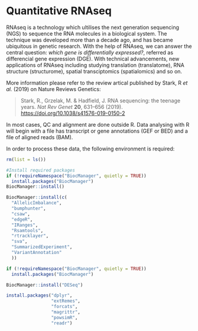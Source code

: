 # Quantitative RNAseq

RNAseq is a technology which ultilises the next generation sequencing (NGS) to sequence the RNA molecules in a biological system. The technique was developed more than a decade ago, and has became ubiquitous in genetic research. With the help of RNAseq, we can answer the central question: *which gene is differentially expressed?*, referred as differencial gene expression (DGE). With technical advancements, new applications of RNAseq including studying translation (translatome), RNA structure (structurome), spatial transciptomics (spatialomics) and so on.

More information please refer to the review artical published by Stark, R *et al.* (2019) on Nature Reviews Genetics: 
> Stark, R., Grzelak, M. & Hadfield, J. RNA sequencing: the teenage years. *Nat Rev Genet* **20**, 631–656 (2019). https://doi.org/10.1038/s41576-019-0150-2

In most cases, QC and alignment are done outside R. Data analysing with R will begin with a file has transcript or gene annotations (GEF or BED) and a file of aligned reads (BAM).

In order to process these data, the following environment is required:
```r
rm(list = ls())

#Install required packages
if (!requireNamespace("BiocManager", quietly = TRUE))
  install.packages("BiocManager")
BiocManager::install()

BiocManager::install(c(
  "AllelicImbalance",
  "bumphunter",
  "csaw",
  "edgeR",
  "IRanges",
  "Rsamtools",
  "rtracklayer",
  "sva",
  "SummarizedExperiment",
  "VariantAnnotation"
  ))

if (!requireNamespace("BiocManager", quietly = TRUE))
  install.packages("BiocManager")

BiocManager::install("DESeq")

install.packages("dplyr",
                 "extRemes",
                 "forcats",
                 "magrittr",
                 "powsimR",
                 "readr")
```
